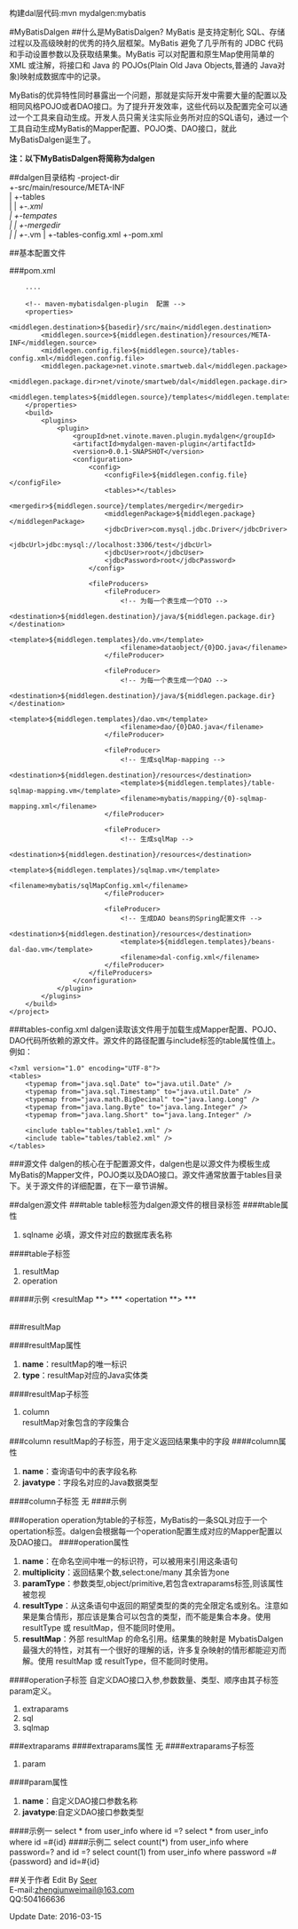 构建dal层代码:mvn mydalgen:mybatis

#MyBatisDalgen
##什么是MyBatisDalgen?
MyBatis 是支持定制化 SQL、存储过程以及高级映射的优秀的持久层框架。MyBatis 避免了几乎所有的 JDBC 代码和手动设置参数以及获取结果集。MyBatis 可以对配置和原生Map使用简单的 XML 或注解，将接口和 Java 的 POJOs(Plain Old Java Objects,普通的 Java对象)映射成数据库中的记录。

MyBatis的优异特性同时暴露出一个问题，那就是实际开发中需要大量的配置以及相同风格POJO或者DAO接口。为了提升开发效率，这些代码以及配置完全可以通过一个工具来自动生成。开发人员只需关注实际业务所对应的SQL语句，通过一个工具自动生成MyBatis的Mapper配置、POJO类、DAO接口，就此MyBatisDalgen诞生了。

**注：以下MyBatisDalgen将简称为dalgen**

##dalgen目录结构
    -project-dir  
      +-src/main/resource/META-INF  
      |   +-tables  
	  |   | +-*.xml  
	  |   +-tempates  
	  |   | +-mergedir  
	  |   | +-*.vm
	  |   +-tables-config.xml
      +-pom.xml 

##基本配置文件

###pom.xml
	<project xmlns="http://maven.apache.org/POM/4.0.0" xmlns:xsi="http://www.w3.org/2001/XMLSchema-instance"
		xsi:schemaLocation="http://maven.apache.org/POM/4.0.0 http://maven.apache.org/xsd/maven-4.0.0.xsd">
		
		....

		<!-- maven-mybatisdalgen-plugin  配置 -->
		<properties>
			<middlegen.destination>${basedir}/src/main</middlegen.destination>
			<middlegen.source>${middlegen.destination}/resources/META-INF</middlegen.source>
			<middlegen.config.file>${middlegen.source}/tables-config.xml</middlegen.config.file>
			<middlegen.package>net.vinote.smartweb.dal</middlegen.package>
			<middlegen.package.dir>net/vinote/smartweb/dal</middlegen.package.dir>
			<middlegen.templates>${middlegen.source}/templates</middlegen.templates>
		</properties>
		<build>
			<plugins>
				<plugin>
					<groupId>net.vinote.maven.plugin.mydalgen</groupId>
					<artifactId>mydalgen-maven-plugin</artifactId>
					<version>0.0.1-SNAPSHOT</version>
					<configuration>
						<config>
							<configFile>${middlegen.config.file}</configFile>
							<tables>*</tables>
							<mergedir>${middlegen.source}/templates/mergedir</mergedir>
							<middlegenPackage>${middlegen.package}</middlegenPackage>
							<jdbcDriver>com.mysql.jdbc.Driver</jdbcDriver>
							<jdbcUrl>jdbc:mysql://localhost:3306/test</jdbcUrl>
							<jdbcUser>root</jdbcUser>
							<jdbcPassword>root</jdbcPassword>
						</config>
	
						<fileProducers>
							<fileProducer>
								<!-- 为每一个表生成一个DTO -->
								<destination>${middlegen.destination}/java/${middlegen.package.dir}</destination>
								<template>${middlegen.templates}/do.vm</template>
								<filename>dataobject/{0}DO.java</filename>
							</fileProducer>
	
							<fileProducer>
								<!-- 为每一个表生成一个DAO -->
								<destination>${middlegen.destination}/java/${middlegen.package.dir}</destination>
								<template>${middlegen.templates}/dao.vm</template>
								<filename>dao/{0}DAO.java</filename>
							</fileProducer>
	
							<fileProducer>
								<!-- 生成sqlMap-mapping -->
								<destination>${middlegen.destination}/resources</destination>
								<template>${middlegen.templates}/table-sqlmap-mapping.vm</template>
								<filename>mybatis/mapping/{0}-sqlmap-mapping.xml</filename>
							</fileProducer>
	
							<fileProducer>
								<!-- 生成sqlMap -->
								<destination>${middlegen.destination}/resources</destination>
								<template>${middlegen.templates}/sqlmap.vm</template>
								<filename>mybatis/sqlMapConfig.xml</filename>
							</fileProducer>
	
							<fileProducer>
								<!-- 生成DAO beans的Spring配置文件 -->
								<destination>${middlegen.destination}/resources</destination>
								<template>${middlegen.templates}/beans-dal-dao.vm</template>
								<filename>dal-config.xml</filename>
							</fileProducer>
						</fileProducers>
					</configuration>
				</plugin>
			</plugins>
		</build>
	</project>

###tables-config.xml
dalgen读取该文件用于加载生成Mapper配置、POJO、DAO代码所依赖的源文件。源文件的路径配置与include标签的table属性值上。
例如：

    <?xml version="1.0" encoding="UTF-8"?>
    <tables>
        <typemap from="java.sql.Date" to="java.util.Date" />
        <typemap from="java.sql.Timestamp" to="java.util.Date" />
        <typemap from="java.math.BigDecimal" to="java.lang.Long" />
        <typemap from="java.lang.Byte" to="java.lang.Integer" />
        <typemap from="java.lang.Short" to="java.lang.Integer" />
    
        <include table="tables/table1.xml" />
        <include table="tables/table2.xml" />
    </tables>

###源文件
dalgen的核心在于配置源文件，dalgen也是以源文件为模板生成MyBatis的Mapper文件，POJO类以及DAO接口。源文件通常放置于tables目录下。关于源文件的详细配置，在下一章节讲解。

##dalgen源文件
###table
table标签为dalgen源文件的根目录标签
####table属性
1. sqlname
必填，源文件对应的数据库表名称

####table子标签
1. resultMap
2. operation

#####示例
    <?xml version="1.0" encoding="UTF-8"?>
    <table sqlname="user_info">
		<resultMap **>
			***
		</resultMap>
		<opertation **>
        	***
		</operation>
    </table>

###resultMap

####resultMap属性
1. **name**：resultMap的唯一标识
2. **type**：resultMap对应的Java实体类

####resultMap子标签
1. column  
resultMap对象包含的字段集合

###column
resultMap的子标签，用于定义返回结果集中的字段
####column属性
1. **name**：查询语句中的表字段名称
2. **javatype**：字段名对应的Java数据类型

####column子标签
无
####示例
	<resultMap name="USER-INFO"
		type="net.vinote.smartweb.dal.dataobject.UserInfoDO">
		<column name="id" javatype="int" />
		<column name="password" javatype="java.lang.String" />
	</resultMap>

###operation
operation为table的子标签，MyBatis的一条SQL对应于一个opertation标签。dalgen会根据每一个operation配置生成对应的Mapper配置以及DAO接口。
####operation属性	
1. **name**：在命名空间中唯一的标识符，可以被用来引用这条语句
2. **multiplicity**：返回结果个数,select:one/many 其余皆为one
3. **paramType**：参数类型,object/primitive,若包含extraparams标签,则该属性被忽视
4. **resultType**：从这条语句中返回的期望类型的类的完全限定名或别名。注意如果是集合情形，那应该是集合可以包含的类型，而不能是集合本身。使用 resultType 或 resultMap，但不能同时使用。
5. **resultMap**：外部 resultMap 的命名引用。结果集的映射是 MybatisDalgen 最强大的特性，对其有一个很好的理解的话，许多复杂映射的情形都能迎刃而解。使用 resultMap 或 resultType，但不能同时使用。

####operation子标签
自定义DAO接口入参,参数数量、类型、顺序由其子标签param定义。
1. extraparams
2. sql
3. sqlmap

###extraparams
####extraparams属性
无
####extraparams子标签
1. param

####param属性
1. **name**：自定义DAO接口参数名称
2. **javatype**:自定义DAO接口参数类型

####示例一
	<operation name="selectById" multiplicity="one">
		<sql>
			select * from user_info where id =?
		</sql>
		<sqlmap>
			select * from user_info where id =#{id}
		</sqlmap>
	</operation>
####示例二
	<operation name="selectCount" multiplicity="one" resultType="int" >
		<extraparams>
			<param name="id" javatype="int" />
			<param name="password" javatype="java.lang.String" />
		</extraparams>
		<sql>
			select count(*) from user_info where password=? and id =?
		</sql>
		<sqlmap>
			select count(1) from user_info where password =#{password} and id=#{id}
		</sqlmap>
	</operation>
	
##关于作者
Edit By [Seer](http://zhengjunweimail.blog.163.com/)  
E-mail:zhengjunweimail@163.com  
QQ:504166636

Update Date: 2016-03-15	
